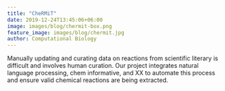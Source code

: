 ```yaml
---
title: "CheRMiT"
date: 2019-12-24T13:45:06+06:00
image: images/blog/chermit-box.png
feature_image: images/blog/chermit.jpg
author: Computational Biology
---
```


Manually updating and curating data on reactions from scientific literary is difficult and involves human curation. Our project integrates natural language processing, chem informative, and XX to automate this process and ensure valid chemical reactions are being extracted.

